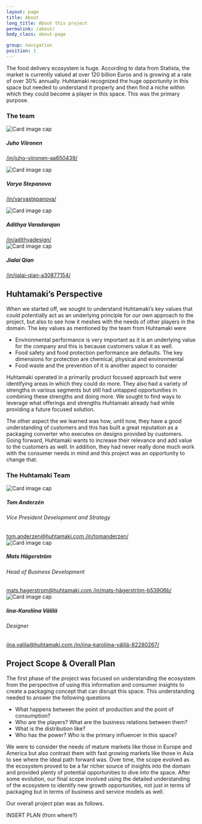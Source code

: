 ```yaml
---
layout: page
title: About
long_title: About this project
permalink: /about/
body_class: about-page

group: navigation
position: 1
---
```


<section class="container-fluid">
  <div class="container">
    <div class="row">
      <div class="col-lg-12 mx-auto">
        <p class="lead">
        The food delivery ecosystem is huge. According to data from Statista, the market is currently valued at over 120 billion Euros and is growing at a rate of over 30% annually. Huhtamaki recognized the huge opportunity in this space but needed to understand it properly and then find a niche within which they could become a player in this space. This was the primary purpose.
        </p>
      </div>
    </div>
    <div class="row">
      <div class="col-lg-12 mx-auto text-center">
        <h3>The team</h3>
      </div>
    </div>
    <div class="row">
      <div class="col-lg-3 mx-auto">
        <div class="card card--team" style="width: 100%">
          <img class="card-img-top rounded-circle" src="../assets/pictures/team/juho.jpg" alt="Card image cap">
          <div class="card-body">
            <h5 class="card-title">Juho Viironen</h5>
            <p>
              <a
                class="team-card__linkedin"
                href="https://www.linkedin.com/in/juho-viironen-aa650439/">
                /in/juho-viironen-aa650439/
              </a>
            </p>
          </div>
         </div>
      </div>
      <div class="col-lg-3 mx-auto">
        <div class="card card--team" style="width: 100%">
          <img class="card-img-top rounded-circle" src="../assets/pictures/team/varya.jpg" alt="Card image cap">
          <div class="card-body">
            <h5 class="card-title">Varya Stepanova</h5>
            <p>
              <a
                class="team-card__linkedin"
                href="https://www.linkedin.com/in/varyastepanova/">
                /in/varyastepanova/
              </a>
            </p>
          </div>
         </div>
      </div>
      <div class="col-lg-3 mx-auto">
        <div class="card card--team" style="width: 100%">
          <img class="card-img-top rounded-circle" src="../assets/pictures/team/adi.jpg" alt="Card image cap">
          <div class="card-body">
            <h5 class="card-title">Adithya Varadarajan</h5>
            <a
                class="team-card__linkedin"
                href="https://www.linkedin.com/in/adithyadesign/">
                /in/adithyadesign/
            </a>
          </div>
         </div>
      </div>
      <div class="col-lg-3 mx-auto">
        <div class="card card--team" style="width: 100%">
          <img class="card-img-top rounded-circle" src="../assets/pictures/team/jialai.jpg" alt="Card image cap">
          <div class="card-body">
            <h5 class="card-title">Jialai Qian</h5>
            <a
                class="team-card__linkedin"
                href="https://www.linkedin.com/in/jialai-qian-a30877154/">
                /in/jialai-qian-a30877154/
            </a>
          </div>
         </div>
      </div>
    </div>
  </div>
</section>

<section class="container-fluid" markdown="1">
  <div class="container" markdown="1">

## Huhtamaki’s Perspective

When we started off, we sought to understand Huhtamaki’s key values that could potentially act as an underlying principle for our own approach to the project, but also to see how it meshes with the needs of other players in the domain. The key values as mentioned by the team from Huhtamaki were

* Environmental performance is very important as it is an underlying value for the company and this is because customers value it as well.
* Food safety and food protection performance are defaults. The key dimensions for protection are chemical, physical and environmental
* Food waste and the prevention of it is another aspect to consider

Huhtamaki operated in a primarily product focused approach but were identifying areas in which they could do more. They also had a variety of strengths in various segments but still had untapped opportunities in combining these strengths and doing more. We sought to find ways to leverage what offerings and strengths Huhtamaki already had while providing a future focused solution.

The other aspect the we learned was how, until now, they have a good understanding of customers and this has built a great reputation as a packaging converter who executes on designs provided by customers. Going forward, Huhtamaki wants to increase their relevance and add value to the customers as well. In addition, they had never really done much work with the consumer needs in mind and this project was an opportunity to change that.

<div class="row">
<div class="col-lg-12 mx-auto text-center">
<h3>The Huhtamaki Team</h3>
</div>
</div>
<div class="row">
<div class="col-lg-3 mx-auto">
<div class="card card--team" style="width: 100%">
    <img class="card-img-top rounded-circle" src="../assets/pictures/team/tom.jpg" alt="Card image cap">
    <div class="card-body">
    <h5 class="card-title">Tom Anderzén</h5>
    <h6 class="card-subtitle">Vice President Development and Strategy</h6>
    <a class="team-card__email"
      href="mailto:tom.anderzen@huhtamaki.com">
      tom.anderzen@huhtamaki.com
    </a>
    <a
    class="team-card__linkedin"
    href="https://www.linkedin.com/in/tomanderzen/">
    /in/tomanderzen/
    </a>
    </div>
    </div>
</div>
<div class="col-lg-3 mx-auto">
<div class="card card--team" style="width: 100%">
    <img class="card-img-top rounded-circle" src="../assets/pictures/team/mats.jpg" alt="Card image cap">
    <div class="card-body">
    <h5 class="card-title">Mats Hägerström</h5>
    <h6 class="card-subtitle">Head of Business Development</h6>
    <a class="team-card__email"
      href="mailto:mats.hagerstrom@huhtamaki.com">
    mats.hagerstrom@huhtamaki.com
    </a>
    <a
    class="team-card__linkedin"
    href="https://fi.linkedin.com/in/mats-h%C3%A4gerstr%C3%B6m-b53906b/">
    /in/mats-hägerström-b53906b/
    </a>
    </div>
    </div>
</div>
<div class="col-lg-3 mx-auto">
<div class="card card--team" style="width: 100%">
    <img class="card-img-top rounded-circle" src="../assets/pictures/team/iina.jpg" alt="Card image cap">
    <div class="card-body">
    <h5 class="card-title">Iina-Karoliina Välilä</h5>
    <h6 class="card-subtitle">Designer</h6>
    <a class="team-card__email"
      href="mailto:iina.valila@huhtamaki.com">
      iina.valila@huhtamaki.com
    </a>
    <a
        class="team-card__linkedin"
        href="https://www.linkedin.com/in/iina-karoliina-v%C3%A4lil%C3%A4-82280267/">
        /in/iina-karoliina-välilä-82280267/
    </a>
    </div>
    </div>
</div>
</div>


</div>
</section>

<section class="container-fluid" markdown="1">
  <div class="container" markdown="1">

## Project Scope & Overall Plan

The first phase of the project was focused on understanding the ecosystem from the perspective of using this information and consumer insights to create a packaging concept that can disrupt this space. This understanding needed to answer the following questions

* What happens between the point of production and the point of consumption?
* Who are the players? What are the business relations between them?
* What is the distribution like?
* Who has the power? Who is the primary influencer in this space?

We were to consider the needs of mature markets like those in Europe and America but also contrast them with fast growing markets like those in Asia to see where the ideal path forward was. Over time, the scope evolved as the ecosystem proved to be a far richer source of insights into the domain and provided plenty of potential opportunities to dive into the space. After some evolution, our final scope involved using the detailed understanding of the ecosystem to identify new growth opportunities, not just in terms of packaging but in terms of business and service models as well.

Our overall project plan was as follows.

INSERT PLAN (from where?)

</div>
</section>

<!--<div class="inner-gallery" data-gallery="test"></div>-->
